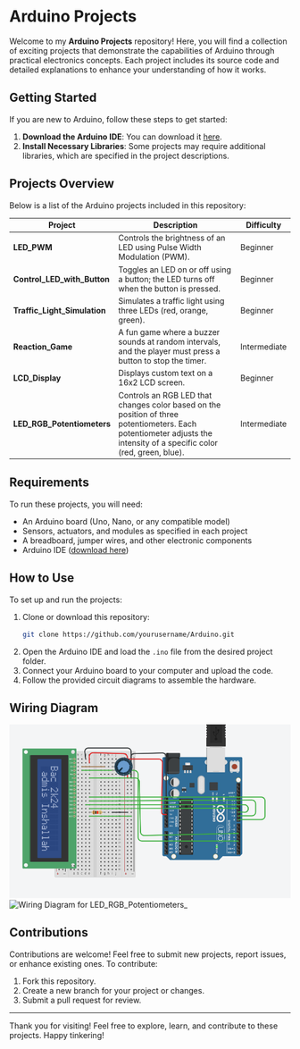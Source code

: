 # Arduino Projects

Welcome to my **Arduino Projects** repository! Here, you will find a collection of exciting projects that demonstrate the capabilities of Arduino through practical electronics concepts. Each project includes its source code and detailed explanations to enhance your understanding of how it works.

## Getting Started

If you are new to Arduino, follow these steps to get started:

1. **Download the Arduino IDE**: You can download it [here](https://www.arduino.cc/en/software).
2. **Install Necessary Libraries**: Some projects may require additional libraries, which are specified in the project descriptions.

## Projects Overview

Below is a list of the Arduino projects included in this repository:

| Project                        | Description                                                          | Difficulty  |
|-------------------------------|----------------------------------------------------------------------|-------------|
| **LED_PWM**                   | Controls the brightness of an LED using Pulse Width Modulation (PWM). | Beginner    |
| **Control_LED_with_Button**   | Toggles an LED on or off using a button; the LED turns off when the button is pressed. | Beginner    |
| **Traffic_Light_Simulation**  | Simulates a traffic light using three LEDs (red, orange, green).     | Beginner    |
| **Reaction_Game**             | A fun game where a buzzer sounds at random intervals, and the player must press a button to stop the timer. | Intermediate |
| **LCD_Display**               | Displays custom text on a 16x2 LCD screen. | Beginner    |
| **LED_RGB_Potentiometers**    | Controls an RGB LED that changes color based on the position of three potentiometers. Each potentiometer adjusts the intensity of a specific color (red, green, blue). | Intermediate |


## Requirements

To run these projects, you will need:

- An Arduino board (Uno, Nano, or any compatible model)
- Sensors, actuators, and modules as specified in each project
- A breadboard, jumper wires, and other electronic components
- Arduino IDE ([download here](https://www.arduino.cc/en/software))

## How to Use

To set up and run the projects:

1. Clone or download this repository:
    ```bash
    git clone https://github.com/yourusername/Arduino.git
    ```
2. Open the Arduino IDE and load the `.ino` file from the desired project folder.
3. Connect your Arduino board to your computer and upload the code.
4. Follow the provided circuit diagrams to assemble the hardware.

## Wiring Diagram
![Wiring Diagram for LCD](./images/cablagelcd.png)
![Wiring Diagram for LED_RGB_Potentiometers_](./images/RGBLED.png)

## Contributions

Contributions are welcome! Feel free to submit new projects, report issues, or enhance existing ones. To contribute:

1. Fork this repository.
2. Create a new branch for your project or changes.
3. Submit a pull request for review.

---

Thank you for visiting! Feel free to explore, learn, and contribute to these projects. Happy tinkering!
